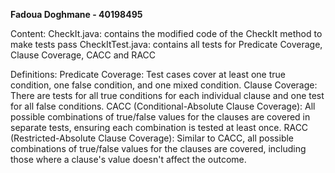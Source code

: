 **Fadoua Doghmane - 40198495**

Content:
CheckIt.java: contains the modified code of the CheckIt method to make tests pass
CheckItTest.java: contains all tests for Predicate Coverage, Clause Coverage, CACC and RACC

Definitions:
Predicate Coverage: Test cases cover at least one true condition, one false condition, and one mixed condition.
Clause Coverage: There are tests for all true conditions for each individual clause and one test for all false conditions.
CACC (Conditional-Absolute Clause Coverage): All possible combinations of true/false values for the clauses are covered in separate tests, ensuring each combination is tested at least once.
RACC (Restricted-Absolute Clause Coverage): Similar to CACC, all possible combinations of true/false values for the clauses are covered, including those where a clause's value doesn't affect the outcome.
